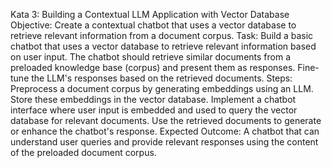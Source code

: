 

Kata 3: Building a Contextual LLM Application with Vector Database
Objective: Create a contextual chatbot that uses a vector database to retrieve relevant information from a document corpus.
Task:
Build a basic chatbot that uses a vector database to retrieve relevant information based on user input.
The chatbot should retrieve similar documents from a preloaded knowledge base (corpus) and present them as responses.
Fine-tune the LLM's responses based on the retrieved documents.
Steps:
Preprocess a document corpus by generating embeddings using an LLM.
Store these embeddings in the vector database.
Implement a chatbot interface where user input is embedded and used to query the vector database for relevant documents.
Use the retrieved documents to generate or enhance the chatbot's response.
Expected Outcome:
A chatbot that can understand user queries and provide relevant responses using the content of the preloaded document corpus.


